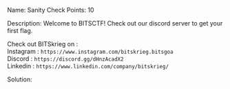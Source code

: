 Name: Sanity Check 
Points: 10 

Description:
Welcome to BITSCTF!
Check out our discord server to get your first flag.

Check out BITSkrieg on :                                                                                                                                     
Instagram : `https://www.instagram.com/bitskrieg.bitsgoa`                                                                                        
Discord : `https://discord.gg/dHnzAcadX2`                                                                                      
Linkedin :  `https://www.linkedin.com/company/bitskrieg/` 

Solution:
